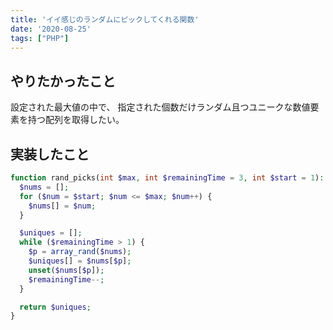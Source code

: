 ```yaml
---
title: 'イイ感じのランダムにピックしてくれる関数'
date: '2020-08-25'
tags: ["PHP"]
---
```


## やりたかったこと

設定された最大値の中で、
指定された個数だけランダム且つユニークな数値要素を持つ配列を取得したい。

## 実装したこと

```php
function rand_picks(int $max, int $remainingTime = 3, int $start = 1): array {
  $nums = [];
  for ($num = $start; $num <= $max; $num++) {
    $nums[] = $num;
  }

  $uniques = [];
  while ($remainingTime > 1) {
    $p = array_rand($nums);
    $uniques[] = $nums[$p];
    unset($nums[$p]);
    $remainingTime--;
  }

  return $uniques;
}
```
